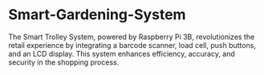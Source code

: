 # Smart-Gardening-System
The Smart Trolley System, powered by Raspberry Pi 3B, revolutionizes the retail experience by integrating a barcode scanner, load cell, push buttons, and an LCD display. This system enhances efficiency, accuracy, and security in the shopping process.
